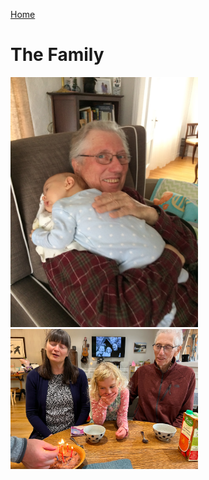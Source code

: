 [Home](./README.md)

# The Family

<img src="./assets/ron_baby_on_shoulder_2017.jpg" alt="Ron's birthday 2023" width="300" text-align:center/>

<img src="./assets/ron_birthday_sept_2023.png" alt="Ron's birthday 2023" width="300" text-align:center/>
